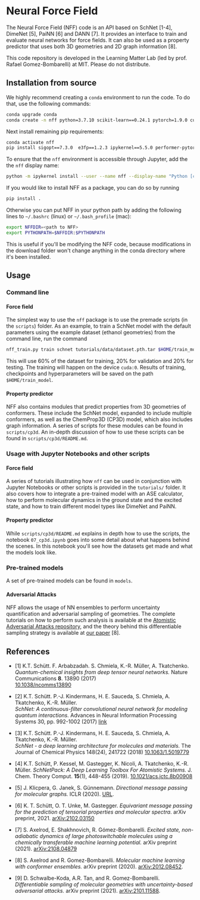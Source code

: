 # Neural Force Field

The Neural Force Field (NFF) code is an API based on SchNet [1-4], DimeNet [5], PaiNN [6] and DANN [7]. It provides an interface to train and evaluate neural networks for force fields. It can also be used as a property predictor that uses both 3D geometries and 2D graph information [8].

This code repository is developed in the Learning Matter Lab (led by prof. Rafael Gomez-Bombarelli) at MIT. Please do not distribute.

## Installation from source

We highly recommend creating a `conda` environment to run the code. To do that, use the following commands:

```bash
conda upgrade conda
conda create -n nff python=3.7.10 scikit-learn==0.24.1 pytorch=1.9.0 cudatoolkit=10.2 ase==3.21.1 pandas==1.2.2 pymatgen==2021.2.16 sympy==1.7.1 rdkit==2020.09.4 hyperopt==0.2.5 jq==1.6 openbabel==3.1.1 -c pytorch -c conda-forge -c rdkit -c openbabel
```

Next install remaining pip requirements:

```bash
conda activate nff
pip install sigopt==7.3.0  e3fp==1.2.3 ipykernel==5.5.0 performer-pytorch==1.0.11 nglview==3.0.1
```

To ensure that the `nff` environment is accessible through Jupyter, add the the `nff` display name:
```bash
python -m ipykernel install --user --name nff --display-name "Python [conda env:nff"]
```

If you would like to install NFF as a package, you can do so by running

```bash
pip install .
```

Otherwise you can put NFF in your python path by adding the following lines to `~/.bashrc` (linux) or `~/.bash_profile` (mac):
```bash
export NFFDIR=<path to NFF>
export PYTHONPATH=$NFFDIR:$PYTHONPATH
```

This is useful if you'll be modifying the NFF code, because modifications in the download folder won't change anything in the conda directory where it's been installed. 


## Usage

### Command line

#### Force field
The simplest way to use the `nff` package is to use the premade scripts (in the `scripts`) folder. As an example, to train a SchNet model with the default parameters using the example dataset (ethanol geometries) from the command line, run the command

```bash
nff_train.py train schnet tutorials/data/dataset.pth.tar $HOME/train_model --device cuda:0
```
This will use 60% of the dataset for training, 20% for validation and 20% for testing. The training will happen on the device `cuda:0`. Results of training, checkpoints and hyperparameters will be saved on the path `$HOME/train_model`.

#### Property predictor
NFF also contains modules that predict properties from 3D geometries of conformers. These include the SchNet model, expanded to include multiple conformers, as well as the ChemProp3D (CP3D)  model, which also includes graph information. A series of scripts for these modules can be found in `scripts/cp3d`. An in-depth discussion of how to use these scripts can be found in `scripts/cp3d/README.md`.   

### Usage with Jupyter Notebooks and other scripts

#### Force field
A series of tutorials illustrating how `nff` can be used in conjunction with Jupyter Notebooks or other scripts is provided in the `tutorials/` folder. It also covers how to integrate a pre-trained model with an ASE calculator, how to perform molecular dynamics in the ground state and the excited state, and how to train different model types like DimeNet and PaiNN.

#### Property predictor
While `scripts/cp3d/README.md` explains in depth how to use the scripts, the notebook `07_cp3d.ipynb` goes into some detail about what happens behind the scenes. In this notebook you'll see how the datasets get made and what the models look like.

### Pre-trained models
A set of pre-trained models can be found in `models`.

#### Adversarial Attacks

NFF allows the usage of NN ensembles to perform uncertainty quantification and adversarial sampling of geometries. The complete tutorials on how to perform such analysis is available at the [Atomistic Adversarial Attacks repository](https://github.com/learningmatter-mit/Atomistic-Adversarial-Attacks), and the theory behind this differentiable sampling strategy is available at [our paper](https://arxiv.org/abs/2101.11588) [8].

## References

* [1] K.T. Schütt. F. Arbabzadah. S. Chmiela, K.-R. Müller, A. Tkatchenko.  
*Quantum-chemical insights from deep tensor neural networks.*
Nature Communications **8**. 13890 (2017)   
[10.1038/ncomms13890](http://dx.doi.org/10.1038/ncomms13890)

* [2] K.T. Schütt. P.-J. Kindermans, H. E. Sauceda, S. Chmiela, A. Tkatchenko, K.-R. Müller.  
*SchNet: A continuous-filter convolutional neural network for modeling quantum interactions.*
Advances in Neural Information Processing Systems 30, pp. 992-1002 (2017) [link](http://papers.nips.cc/paper/6700-schnet-a-continuous-filter-convolutional-neural-network-for-modeling-quantum-interactions)

* [3] K.T. Schütt. P.-J. Kindermans, H. E. Sauceda, S. Chmiela, A. Tkatchenko, K.-R. Müller.  
*SchNet - a deep learning architecture for molecules and materials.* 
The Journal of Chemical Physics 148(24), 241722 (2018) [10.1063/1.5019779](https://doi.org/10.1063/1.5019779)

* [4] K.T. Schütt, P. Kessel, M. Gastegger, K. Nicoli, A. Tkatchenko, K.-R. Müller.
*SchNetPack: A Deep Learning Toolbox For Atomistic Systems.*
J. Chem. Theory Comput. **15**(1), 448-455 (2019). [10.1021/acs.jctc.8b00908](https://doi.org/10.1021/acs.jctc.8b00908)

* [5] J. Klicpera, G. Janek, S. Günnemann. *Directional message passing for molecular graphs.* ICLR (2020). [URL](https://openreview.net/attachment?id=B1eWbxStPH&name=original_pdf).

* [6] K. T. Schütt, O. T. Unke, M. Gastegger. *Equivariant message passing for the prediction of tensorial properties and molecular spectra*. arXiv preprint, 2021. [arXiv:2102.03150](https://arxiv.org/pdf/2102.03150.pdf)

* [7] S. Axelrod, E. Shakhnovich, R. Gómez-Bombarelli. *Excited state, non-adiabatic dynamics of large photoswitchable molecules using a chemically transferable machine learning potential.* arXiv preprint (2021). [arXiv:2108.04879](https://arxiv.org/pdf/2108.04879.pdf)

* [8] S. Axelrod and R. Gomez-Bombarelli. *Molecular machine learning with conformer ensembles.* arXiv preprint (2020). [arXiv:2012.08452](https://arxiv.org/abs/2012.08452?fbclid=IwAR2KlinGWeEHTR99m8x9nu2caURqIg04nQkimqzYRcTIqFq6qgv6_RgmVzo).

* [9] D. Schwalbe-Koda, A.R. Tan, and R. Gomez-Bombarelli. *Differentiable sampling of molecular geometries with uncertainty-based adversarial attacks.* arXiv preprint (2021). [arXiv:2101.11588](https://arxiv.org/abs/2101.11588).


